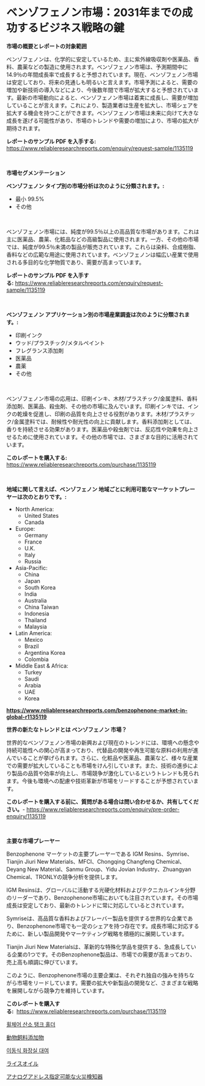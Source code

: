 <p><h1>ベンゾフェノン市場：2031年までの成功するビジネス戦略の鍵</h1></p><p><strong>市場の概要とレポートの対象範囲</strong></p>
<p><p>ベンゾフェノンは、化学的に安定しているため、主に紫外線吸収剤や医薬品、香料、農薬などの製造に使用されます。ベンゾフェノン市場は、予測期間中に14.9％の年間成長率で成長すると予想されています。現在、ベンゾフェノン市場は安定しており、将来の見通しも明るいと言えます。市場予測によると、需要の増加や新技術の導入などにより、今後数年間で市場が拡大すると予想されています。最新の市場動向によると、ベンゾフェノン市場は着実に成長し、需要が増加していることが言えます。これにより、製造業者は生産を拡大し、市場シェアを拡大する機会を持つことができます。ベンゾフェノン市場は未来に向けて大きな成長を遂げる可能性があり、市場のトレンドや需要の増加により、市場の拡大が期待されます。</p></p>
<p><strong>レポートのサンプル PDF を入手する:</strong> <a href="https://www.reliableresearchreports.com/enquiry/request-sample/1135119">https://www.reliableresearchreports.com/enquiry/request-sample/1135119</a></p>
<p>&nbsp;</p>
<p><strong>市場セグメンテーション</strong></p>
<p><strong>ベンゾフェノン タイプ別の市場分析は次のように分類されます。:</strong></p>
<p><ul><li>最小 99.5%</li><li>その他</li></ul></p>
<p>&nbsp;</p>
<p><p>ベンゾフェノン市場には、純度が99.5％以上の高品質な市場があります。これは主に医薬品、農薬、化粧品などの高級製品に使用されます。一方、その他の市場では、純度が99.5％未満の製品が販売されています。これらは染料、合成樹脂、香料などの広範な用途に使用されています。ベンゾフェノンは幅広い産業で使用される多目的な化学物質であり、需要が高まっています。</p></p>
<p><strong>レポートのサンプル PDF を入手する:</strong>&nbsp;<a href="https://www.reliableresearchreports.com/enquiry/request-sample/1135119">https://www.reliableresearchreports.com/enquiry/request-sample/1135119</a></p>
<p>&nbsp;</p>
<p><strong> ベンゾフェノン アプリケーション別の市場産業調査は次のように分類されます。:</strong></p>
<p><ul><li>印刷インク</li><li>ウッド/プラスチック/メタルペイント</li><li>フレグランス添加剤</li><li>医薬品</li><li>農薬</li><li>その他</li></ul></p>
<p>&nbsp;</p>
<p><p>ベンゾフェノン市場の応用は、印刷インキ、木材/プラスチック/金属塗料、香料添加剤、医薬品、殺虫剤、その他の市場に及んでいます。印刷インキでは、インクの乾燥を促進し、印刷の品質を向上させる役割があります。木材/プラスチック/金属塗料では、耐候性や耐光性の向上に貢献します。香料添加剤としては、香りを持続させる効果があります。医薬品や殺虫剤では、反応性や効果を向上させるために使用されています。その他の市場では、さまざまな目的に活用されています。</p></p>
<p><strong>このレポートを購入する:</strong>&nbsp; <a href="https://www.reliableresearchreports.com/purchase/1135119">https://www.reliableresearchreports.com/purchase/1135119</a></p>
<p>&nbsp;</p>
<p><strong>地域に関して言えば、ベンゾフェノン 地域ごとに利用可能なマーケットプレーヤーは次のとおりです。:</strong></p>
<p><ul>
    <li>
        North America:
        <ul>
            <li>United States</li>
            <li>Canada</li>
        </ul>
    </li>
    <li>
        Europe:
        <ul>
            <li>Germany</li>
            <li>France</li>
            <li>U.K.</li>
            <li>Italy</li>
            <li>Russia</li>
        </ul>
    </li>
    <li>
        Asia-Pacific:
        <ul>
            <li>China</li>
            <li>Japan</li>
            <li>South Korea</li>
            <li>India</li>
            <li>Australia</li>
            <li>China Taiwan</li>
            <li>Indonesia</li>
            <li>Thailand</li>
            <li>Malaysia</li>
        </ul>
    </li>
    <li>
        Latin America:
        <ul>
            <li>Mexico</li>
            <li>Brazil</li>
            <li>Argentina Korea</li>
            <li>Colombia</li>
        </ul>
    </li>
    <li>
        Middle East & Africa:
        <ul>
            <li>Turkey</li>
            <li>Saudi</li>
            <li>Arabia</li>
            <li>UAE</li>
            <li>Korea</li>
        </ul>
    </li>
    </ul></p>
<p><strong><a href="https://www.reliableresearchreports.com/benzophenone-market-in-global-r1135119">https://www.reliableresearchreports.com/benzophenone-market-in-global-r1135119</a></strong>&nbsp;</p>
<p><strong>世界の新たなトレンドとは ベンゾフェノン 市場？</strong></p>
<p><p>世界的なベンゾフェノン市場の新興および現在のトレンドには、環境への懸念や持続可能性への関心が高まっており、代替品の開発や再生可能な原料の利用が進んでいることが挙げられます。さらに、化粧品や医薬品、農薬など、様々な産業での需要が拡大していることも市場をけん引しています。また、技術の進歩により製品の品質や効率が向上し、市場競争が激化しているというトレンドも見られます。今後も環境への配慮や技術革新が市場をリードすることが予想されています。</p></p>
<p><strong>このレポートを購入する前に、質問がある場合は問い合わせるか、共有してください。</strong>- <a href="https://www.reliableresearchreports.com/enquiry/pre-order-enquiry/1135119">https://www.reliableresearchreports.com/enquiry/pre-order-enquiry/1135119</a></p>
<p>&nbsp;</p>
<p><strong>主要な市場プレーヤー</strong></p>
<p><p>Benzophenone マーケットの主要プレーヤーである IGM Resins、Symrise、Tianjin Jiuri New Materials、MFCI、Chongqing Changfeng Chemical、Deyang New Material、Sanmu Group、Yidu Jovian Industry、Zhuangyan Chemical、TRONLYの競争分析を提供します。</p><p>IGM Resinsは、グローバルに活動する光硬化材料およびテクニカルインキ分野のリーダーであり、Benzophenone市場においても注目されています。その市場成長は安定しており、最新のトレンドに常に対応しているとされています。</p><p>Symriseは、高品質な香料およびフレーバー製品を提供する世界的な企業であり、Benzophenone市場でも一定のシェアを持つ存在です。成長市場に対応するために、新しい製品開発やマーケティング戦略を積極的に展開しています。</p><p>Tianjin Jiuri New Materialsは、革新的な特殊化学品を提供する、急成長している企業の1つです。そのBenzophenone製品は、市場での需要が高まっており、売上高も順調に伸びています。</p><p>このように、Benzophenone市場の主要企業は、それぞれ独自の強みを持ちながら市場をリードしています。需要の拡大や新製品の開発など、さまざまな戦略を展開しながら競争力を維持しています。</p></p>
<p><strong>このレポートを購入する:</strong>&nbsp;&nbsp;<a href="https://www.reliableresearchreports.com/purchase/1135119">https://www.reliableresearchreports.com/purchase/1135119</a></p>
<p><p><a href="https://medium.com/@everettilkinson56562023/%ED%9C%A0%EC%B2%B4%EC%96%B4-%EC%82%B0%EC%86%8C-%ED%83%B1%ED%81%AC-%ED%99%80%EB%8D%94-%EC%8B%9C%EC%9E%A5-%EC%8B%9C%EC%9E%A5-cagr-%EC%8B%9C%EC%9E%A5-%EB%8F%99%ED%96%A5-%EB%B0%8F-%EC%84%B1%EC%9E%A5-%EC%A0%84%EB%9E%B5%EC%97%90-%EB%8C%80%ED%95%9C-%ED%86%B5%EC%B0%B0%EB%A0%A5-34a48d6d9931">휠체어 산소 탱크 홀더</a></p><p><a href="https://medium.com/@desekay3566/%E5%8B%95%E7%89%A9%E7%94%A8%E9%A3%BC%E6%96%99%E6%B7%BB%E5%8A%A0%E7%89%A9%E5%B8%82%E5%A0%B4%E3%82%B7%E3%82%A7%E3%82%A2%E3%81%AE%E9%80%B2%E5%8C%96%E3%81%A8%E5%B8%82%E5%A0%B4%E6%88%90%E9%95%B7%E3%83%88%E3%83%AC%E3%83%B3%E3%83%892024%E5%B9%B4%E3%81%8B%E3%82%892031%E5%B9%B4%E3%81%BE%E3%81%A7-bd12672462b0">動物飼料添加物</a></p><p><a href="https://medium.com/@gummibear5656757/%ED%9C%B4%EB%8C%80%EC%9A%A9-%ED%99%94%EC%9E%A5%EC%8B%A4-%EB%8C%80%EC%97%AC-%EC%8B%9C%EC%9E%A5-%EA%B7%9C%EB%AA%A8-cagr-%EC%B6%94%EC%84%B8-2024-2030-86a8d9f61420">이동식 화장실 대여</a></p><p><a href="https://medium.com/@marcosoenrt565736/%E7%B1%B3%E6%B2%B9%E5%B8%82%E5%A0%B4%E8%A6%8F%E6%A8%A1%E3%81%8C-%E3%82%B0%E3%83%AD%E3%83%BC%E3%83%90%E3%83%AB%E7%94%A3%E6%A5%AD%E3%81%AB%E3%81%8A%E3%81%91%E3%82%8B%E6%9C%80%E8%89%AF%E3%81%AE%E3%83%9E%E3%83%BC%E3%82%B1%E3%83%86%E3%82%A3%E3%83%B3%E3%82%B0%E3%83%81%E3%83%A3%E3%83%8D%E3%83%AB%E3%82%92%E6%98%8E%E3%82%89%E3%81%8B%E3%81%AB%E3%81%99%E3%82%8B-ab1b39fdb2ec">ライスオイル</a></p><p><a href="https://github.com/MosesSpinka1914/Market-Research-Report-List-1/blob/main/813645626233.md">アナログアドレス指定可能な火災検知器</a></p></p>